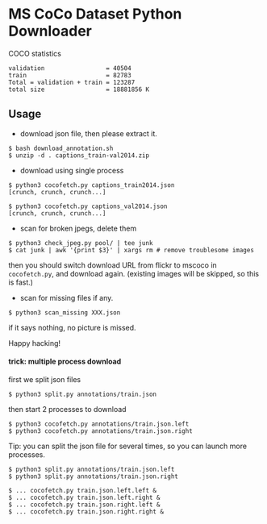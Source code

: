 # MS CoCo Dataset Python Downloader

COCO statistics
```
validation                 = 40504
train                      = 82783
Total = validation + train = 123287
total size                 = 18881856 K
```

## Usage

* download json file, then please extract it.
```
$ bash download_annotation.sh
$ unzip -d . captions_train-val2014.zip
```

* download using single process
```
$ python3 cocofetch.py captions_train2014.json
[crunch, crunch, crunch...]

$ python3 cocofetch.py captions_val2014.json
[crunch, crunch, crunch...]
```

* scan for broken jpegs, delete them
```
$ python3 check_jpeg.py pool/ | tee junk
$ cat junk | awk '{print $3}' | xargs rm # remove troublesome images
```
then you should switch download URL from flickr to mscoco in `cocofetch.py`, and download again. (existing images will be skipped, so this is fast.)

* scan for missing files if any.
```
$ python3 scan_missing XXX.json
```
if it says nothing, no picture is missed.

Happy hacking!

#### trick: multiple process download

first we split json files
```
$ python3 split.py annotations/train.json
```
then start 2 processes to download
```
$ python3 cocofetch.py annotations/train.json.left
$ python3 cocofetch.py annotations/train.json.right
```
Tip: you can split the json file for several times, so you can launch more processes.
```
$ python3 split.py annotations/train.json.left
$ python3 split.py annotations/train.json.right

$ ... cocofetch.py train.json.left.left &
$ ... cocofetch.py train.json.left.right &
$ ... cocofetch.py train.json.right.left &
$ ... cocofetch.py train.json.right.right &
```
